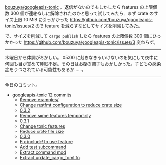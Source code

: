 [bouzuya/googleapis-tonic] 。返信がないのでもしかしたら features の上限個数 300 個が連絡なしに解除されたのかと思って試してみたら、まず crate のサイズ上限 10 MiB に引っかかった <https://github.com/bouzuya/googleapis-tonic/issues/2> ので feature を減らすなどしてサイズを削減してみた。

で、サイズを削減して `cargo publish` したら features の上限個数 300 個にひっかかった <https://github.com/bouzuya/googleapis-tonic/issues/3> 変わらず。

---

木曜日から体調がおかしい。 05:00 に起きなきゃいけないのを気にして夜中に何回も目が覚めて睡眠不足。その日はお腹の調子もおかしかった。子どもの感染症をうつされている可能性もあるか……。

---

今日のコミット。

- [googleapis-tonic](https://github.com/bouzuya/googleapis-tonic) 12 commits
  - [Remove examples/](https://github.com/bouzuya/googleapis-tonic/commit/8df9d25165d645a0c47d0765bfce26d1a0cdbe17)
  - [Change rustfmt configuration to reduce crate size](https://github.com/bouzuya/googleapis-tonic/commit/fb517105b0f37c5491339bf60536291bcd564bae)
  - [0.3.2](https://github.com/bouzuya/googleapis-tonic/commit/89b7e7817fb2c72d4e54b89a0c35dcabbc4ae00a)
  - [Remove some features temporarily](https://github.com/bouzuya/googleapis-tonic/commit/e612dbc9d9c85d4f12055077d46e866f49690fe0)
  - [0.3.1](https://github.com/bouzuya/googleapis-tonic/commit/4db7f01e04636eda72bec7a7972f8de3212ac9e1)
  - [Change tonic features](https://github.com/bouzuya/googleapis-tonic/commit/64941b4684984e25edc4945cf111f1abe4f38c5a)
  - [Reduce crate file size](https://github.com/bouzuya/googleapis-tonic/commit/3908fb83aa46deea2577c83e1d19d9a9072c9447)
  - [0.3.0](https://github.com/bouzuya/googleapis-tonic/commit/482e4a33e18c97bc7fd3085763b97e4ab65bef8c)
  - [Fix include! to use feature](https://github.com/bouzuya/googleapis-tonic/commit/4f58e614624f08fecb5c556659a955916a980573)
  - [Add test subcommand](https://github.com/bouzuya/googleapis-tonic/commit/b8905bb87d54f9e553b2ba160f531b9480be88b5)
  - [Extract command mod](https://github.com/bouzuya/googleapis-tonic/commit/fe735ea13e7068683075307de769f623774f008d)
  - [Extract update_cargo_toml fn](https://github.com/bouzuya/googleapis-tonic/commit/fc2b489d0df575071154c66d4eba75cb0edea7af)

[bouzuya/googleapis-tonic]: https://github.com/bouzuya/googleapis-tonic
